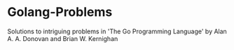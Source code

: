# Golang-Problems
Solutions to intriguing problems in 'The Go Programming Language' by Alan A. A. Donovan and Brian W. Kernighan
